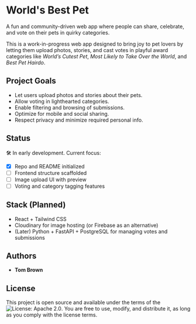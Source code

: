# World's Best Pet

A fun and community-driven web app where people can share, celebrate, and vote on their pets in quirky categories.

This is a work-in-progress web app designed to bring joy to pet lovers by letting them upload photos, stories, and cast votes in playful award categories like _World’s Cutest Pet_, _Most Likely to Take Over the World_, and _Best Pet Hairdo_.

## Project Goals

- Let users upload photos and stories about their pets.
- Allow voting in lighthearted categories.
- Enable filtering and browsing of submissions.
- Optimize for mobile and social sharing.
- Respect privacy and minimize required personal info.

## Status

🛠️ In early development. Current focus:

- [x] Repo and README initialized
- [ ] Frontend structure scaffolded
- [ ] Image upload UI with preview
- [ ] Voting and category tagging features

## Stack (Planned)

- React + Tailwind CSS
- Cloudinary for image hosting (or Firebase as an alternative)
- (Later) Python + FastAPI + PostgreSQL for managing votes and submissions

## Authors

- **Tom Brown**

## License

This project is open source and available under the terms of the ![License: Apache 2.0](https://img.shields.io/badge/License-Apache_2.0-blue.svg). You are free to use, modify, and distribute it, as long as you comply with the license terms.
